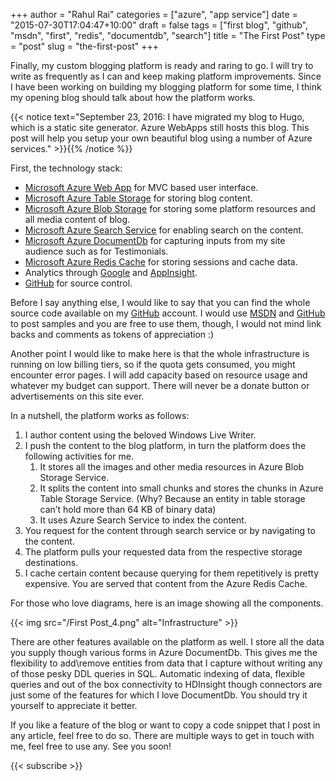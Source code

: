﻿+++
author = "Rahul Rai"
categories = ["azure", "app service"]
date = "2015-07-30T17:04:47+10:00"
draft = false
tags = ["first blog", "github", "msdn", "first", "redis", "documentdb", "search"]
title = "The First Post"
type = "post"
slug = "the-first-post"
+++

Finally, my custom blogging platform is ready and raring to go. I will try to write as frequently as I can and keep making platform improvements. Since I have been working on building my blogging platform for some time, I think my opening blog should talk about how the platform works.

{{< notice text="September 23, 2016: I have migrated my blog to Hugo, which is a static site generator. Azure WebApps still hosts this blog. This post will help you setup your own beautiful blog using a number of Azure services." >}}{{% /notice %}}

First, the technology stack:

*   [Microsoft Azure Web App](http://azure.microsoft.com/en-us/) for MVC based user interface.
*   [Microsoft Azure Table Storage](https://azure.microsoft.com/en-in/documentation/articles/storage-table-design-guide/) for storing blog content.
*   [Microsoft Azure Blob Storage](https://azure.microsoft.com/en-in/documentation/articles/storage-dotnet-how-to-use-blobs/) for storing some platform resources and all media content of blog.
*   [Microsoft Azure Search Service](http://azure.microsoft.com/en-in/services/search/) for enabling search on the content.
*   [Microsoft Azure DocumentDb](http://azure.microsoft.com/en-in/services/documentdb/) for capturing inputs from my site audience such as for Testimonials.
*   [Microsoft Azure Redis Cache](http://azure.microsoft.com/en-in/services/cache/) for storing sessions and cache data.
*   Analytics through [Google](http://www.google.co.in/analytics/) and [AppInsight](https://azure.microsoft.com/en-us/documentation/articles/app-insights-get-started/).
*   [GitHub](https://github.com/rahulrai-in) for source control.

Before I say anything else, I would like to say that you can find the whole source code available on my [GitHub](https://github.com/rahulrai-in) account. I would use [MSDN](https://social.msdn.microsoft.com/profile/rahul.rai/) and [GitHub](https://github.com/rahulrai-in) to post samples and you are free to use them, though, I would not mind link backs and comments as tokens of appreciation :)

Another point I would like to make here is that the whole infrastructure is running on low billing tiers, so if the quota gets consumed, you might encounter error pages. I will add capacity based on resource usage and whatever my budget can support. There will never be a donate button or advertisements on this site ever.

In a nutshell, the platform works as follows:

1.  I author content using the beloved Windows Live Writer.
2.  I push the content to the blog platform, in turn the platform does the following activities for me.
    1.  It stores all the images and other media resources in Azure Blob Storage Service.
    2.  It splits the content into small chunks and stores the chunks in Azure Table Storage Service. (Why? Because an entity in table storage can’t hold more than 64 KB of binary data)
    3.  It uses Azure Search Service to index the content.
3.  You request for the content through search service or by navigating to the content.
4.  The platform pulls your requested data from the respective storage destinations.
5.  I cache certain content because querying for them repetitively is pretty expensive. You are served that content from the Azure Redis Cache.

For those who love diagrams, here is an image showing all the components.

{{< img src="/First Post_4.png" alt="Infrastructure" >}}

There are other features available on the platform as well. I store all the data you supply though various forms in Azure DocumentDb. This gives me the flexibility to add\remove entities from data that I capture without writing any of those pesky DDL queries in SQL. Automatic indexing of data, flexible queries and out of the box connectivity to HDInsight though connectors are just some of the features for which I love DocumentDb. You should try it yourself to appreciate it better.

If you like a feature of the blog or want to copy a code snippet that I post in any article, feel free to do so. There are multiple ways to get in touch with me, feel free to use any. See you soon!

{{< subscribe >}}